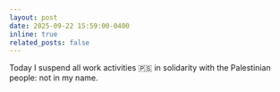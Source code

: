 ```yaml
---
layout: post
date: 2025-09-22 15:59:00-0400
inline: true
related_posts: false
---
```


Today I suspend all work activities 🇵🇸 in solidarity with the Palestinian people: not in my name.
